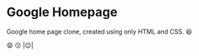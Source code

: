 # Google Homepage
Google home page clone, created using only HTML and CSS. :satisfied: 

:anguished: :kissing:
|:wink:| 
